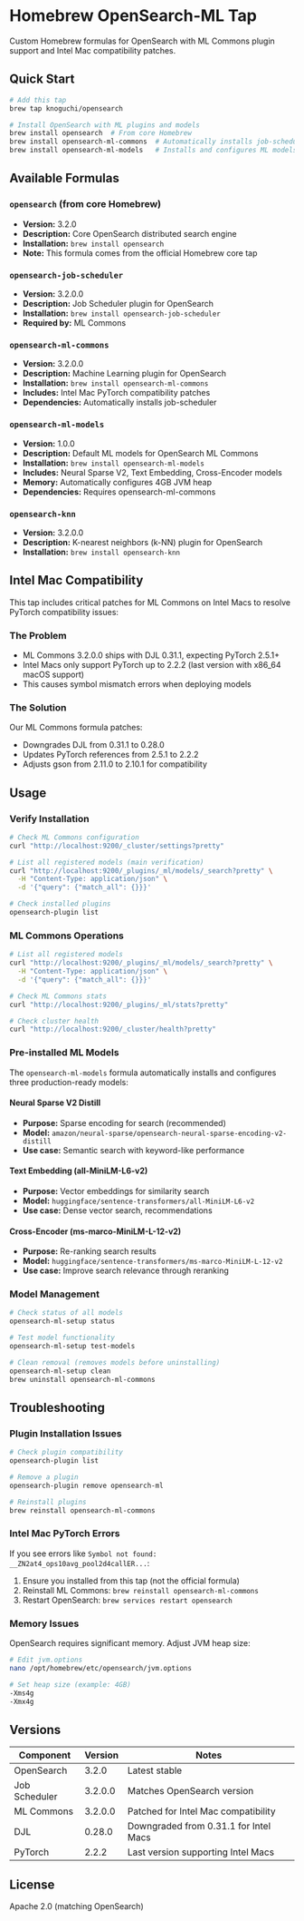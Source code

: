 # Homebrew OpenSearch-ML Tap

Custom Homebrew formulas for OpenSearch with ML Commons plugin support and Intel Mac compatibility patches.

## Quick Start

```bash
# Add this tap
brew tap knoguchi/opensearch

# Install OpenSearch with ML plugins and models
brew install opensearch  # From core Homebrew
brew install opensearch-ml-commons  # Automatically installs job-scheduler
brew install opensearch-ml-models   # Installs and configures ML models
```

## Available Formulas

### `opensearch` (from core Homebrew)
- **Version:** 3.2.0  
- **Description:** Core OpenSearch distributed search engine
- **Installation:** `brew install opensearch`
- **Note:** This formula comes from the official Homebrew core tap

### `opensearch-job-scheduler`
- **Version:** 3.2.0.0
- **Description:** Job Scheduler plugin for OpenSearch
- **Installation:** `brew install opensearch-job-scheduler`
- **Required by:** ML Commons

### `opensearch-ml-commons`
- **Version:** 3.2.0.0
- **Description:** Machine Learning plugin for OpenSearch
- **Installation:** `brew install opensearch-ml-commons`
- **Includes:** Intel Mac PyTorch compatibility patches
- **Dependencies:** Automatically installs job-scheduler

### `opensearch-ml-models`
- **Version:** 1.0.0
- **Description:** Default ML models for OpenSearch ML Commons
- **Installation:** `brew install opensearch-ml-models`
- **Includes:** Neural Sparse V2, Text Embedding, Cross-Encoder models
- **Memory:** Automatically configures 4GB JVM heap
- **Dependencies:** Requires opensearch-ml-commons

### `opensearch-knn`
- **Version:** 3.2.0.0
- **Description:** K-nearest neighbors (k-NN) plugin for OpenSearch
- **Installation:** `brew install opensearch-knn`

## Intel Mac Compatibility

This tap includes critical patches for ML Commons on Intel Macs to resolve PyTorch compatibility issues:

### The Problem
- ML Commons 3.2.0.0 ships with DJL 0.31.1, expecting PyTorch 2.5.1+
- Intel Macs only support PyTorch up to 2.2.2 (last version with x86_64 macOS support)
- This causes symbol mismatch errors when deploying models

### The Solution
Our ML Commons formula patches:
- Downgrades DJL from 0.31.1 to 0.28.0
- Updates PyTorch references from 2.5.1 to 2.2.2
- Adjusts gson from 2.11.0 to 2.10.1 for compatibility

## Usage

### Verify Installation
```bash
# Check ML Commons configuration
curl "http://localhost:9200/_cluster/settings?pretty"

# List all registered models (main verification)
curl "http://localhost:9200/_plugins/_ml/models/_search?pretty" \
  -H "Content-Type: application/json" \
  -d '{"query": {"match_all": {}}}'

# Check installed plugins
opensearch-plugin list
```

### ML Commons Operations
```bash
# List all registered models
curl "http://localhost:9200/_plugins/_ml/models/_search?pretty" \
  -H "Content-Type: application/json" \
  -d '{"query": {"match_all": {}}}'

# Check ML Commons stats
curl "http://localhost:9200/_plugins/_ml/stats?pretty"

# Check cluster health
curl "http://localhost:9200/_cluster/health?pretty"
```

### Pre-installed ML Models

The `opensearch-ml-models` formula automatically installs and configures three production-ready models:

#### Neural Sparse V2 Distill
- **Purpose:** Sparse encoding for search (recommended)
- **Model:** `amazon/neural-sparse/opensearch-neural-sparse-encoding-v2-distill`
- **Use case:** Semantic search with keyword-like performance

#### Text Embedding (all-MiniLM-L6-v2)
- **Purpose:** Vector embeddings for similarity search
- **Model:** `huggingface/sentence-transformers/all-MiniLM-L6-v2`
- **Use case:** Dense vector search, recommendations

#### Cross-Encoder (ms-marco-MiniLM-L-12-v2)
- **Purpose:** Re-ranking search results
- **Model:** `huggingface/sentence-transformers/ms-marco-MiniLM-L-12-v2`
- **Use case:** Improve search relevance through reranking

### Model Management
```bash
# Check status of all models
opensearch-ml-setup status

# Test model functionality
opensearch-ml-setup test-models

# Clean removal (removes models before uninstalling)
opensearch-ml-setup clean
brew uninstall opensearch-ml-commons
```

## Troubleshooting

### Plugin Installation Issues
```bash
# Check plugin compatibility
opensearch-plugin list

# Remove a plugin
opensearch-plugin remove opensearch-ml

# Reinstall plugins
brew reinstall opensearch-ml-commons
```

### Intel Mac PyTorch Errors
If you see errors like `Symbol not found: __ZN2at4_ops10avg_pool2d4callER...`:
1. Ensure you installed from this tap (not the official formula)
2. Reinstall ML Commons: `brew reinstall opensearch-ml-commons`
3. Restart OpenSearch: `brew services restart opensearch`

### Memory Issues
OpenSearch requires significant memory. Adjust JVM heap size:
```bash
# Edit jvm.options
nano /opt/homebrew/etc/opensearch/jvm.options

# Set heap size (example: 4GB)
-Xms4g
-Xmx4g
```

## Versions

| Component | Version | Notes |
|-----------|---------|-------|
| OpenSearch | 3.2.0 | Latest stable |
| Job Scheduler | 3.2.0.0 | Matches OpenSearch version |
| ML Commons | 3.2.0.0 | Patched for Intel Mac compatibility |
| DJL | 0.28.0 | Downgraded from 0.31.1 for Intel Macs |
| PyTorch | 2.2.2 | Last version supporting Intel Macs |

## License

Apache 2.0 (matching OpenSearch)

